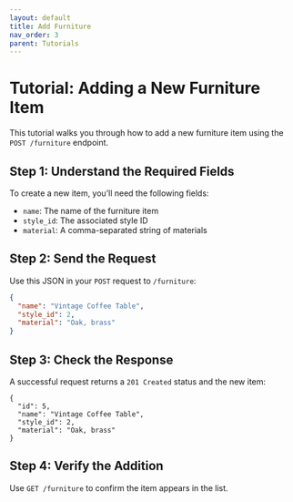 ```yaml
---
layout: default
title: Add Furniture
nav_order: 3
parent: Tutorials
---
```



# Tutorial: Adding a New Furniture Item

This tutorial walks you through how to add a new furniture item using the `POST /furniture` endpoint.

## Step 1: Understand the Required Fields

To create a new item, you’ll need the following fields:

- `name`: The name of the furniture item
- `style_id`: The associated style ID
- `material`: A comma-separated string of materials

## Step 2: Send the Request

Use this JSON in your `POST` request to `/furniture`:

```json
{
  "name": "Vintage Coffee Table",
  "style_id": 2,
  "material": "Oak, brass"
}
```

## Step 3: Check the Response

A successful request returns a `201 Created` status and the new item:

```
{
  "id": 5,
  "name": "Vintage Coffee Table",
  "style_id": 2,
  "material": "Oak, brass"
}
```

## Step 4: Verify the Addition

Use `GET /furniture` to confirm the item appears in the list.

